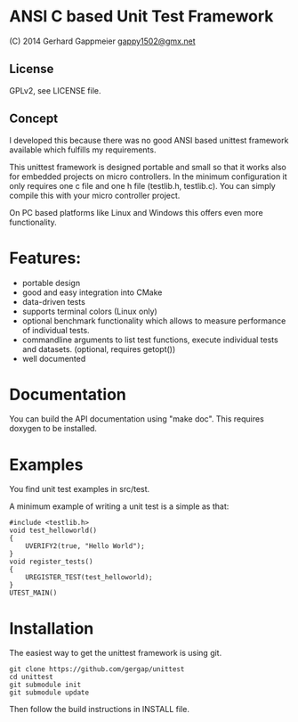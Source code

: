 ANSI C based Unit Test Framework
================================

(C) 2014 Gerhard Gappmeier <gappy1502@gmx.net>

License
-------

GPLv2, see LICENSE file.

Concept
-------

I developed this because there was no good ANSI based unittest framework
available which fulfills my requirements.

This unittest framework is designed portable and small so that it works also
for embedded projects on micro controllers. In the minimum configuration it
only requires one c file and one h file (testlib.h, testlib.c). You can simply
compile this with your micro controller project.

On PC based platforms like Linux and Windows this offers even more
functionality.

# Features:

* portable design
* good and easy integration into CMake
* data-driven tests
* supports terminal colors (Linux only)
* optional benchmark functionality which allows to measure performance of
  individual tests.
* commandline arguments to list test functions, execute individual tests and
  datasets. (optional, requires getopt())
* well documented

# Documentation

You can build the API documentation using "make doc". This requires doxygen to
be installed.

# Examples

You find unit test examples in src/test.

A minimum example of writing a unit test is a simple as that:

    #include <testlib.h>
    void test_helloworld()
    {
        UVERIFY2(true, "Hello World");
    }
    void register_tests()
    {
        UREGISTER_TEST(test_helloworld);
    }
    UTEST_MAIN()

# Installation

The easiest way to get the unittest framework is using git.

    git clone https://github.com/gergap/unittest
    cd unittest
    git submodule init
    git submodule update

Then follow the build instructions in INSTALL file.


